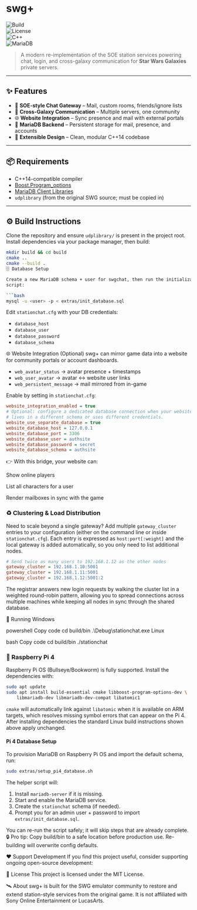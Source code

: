 # swg+  

![Build](https://img.shields.io/travis/com/YOURNAME/swgplus/main?style=flat-square)  
![License](https://img.shields.io/github/license/YOURNAME/swgplus?style=flat-square)  
![C++](https://img.shields.io/badge/C++-14-blue.svg?style=flat-square)  
![MariaDB](https://img.shields.io/badge/Database-MariaDB-orange?style=flat-square)  

> A modern re-implementation of the SOE station services powering chat, login, and cross-galaxy communication for **Star Wars Galaxies** private servers.  

---

## ✨ Features  

- 🔌 **SOE-style Chat Gateway** – Mail, custom rooms, friends/ignore lists  
- 🌌 **Cross-Galaxy Communication** – Multiple servers, one community  
- 🌐 **Website Integration** – Sync presence and mail with external portals  
- 💾 **MariaDB Backend** – Persistent storage for mail, presence, and accounts  
- 🧩 **Extensible Design** – Clean, modular C++14 codebase  

---

## 📦 Requirements  

- C++14-compatible compiler  
- [Boost.Program_options](https://www.boost.org/doc/libs/release/doc/html/program_options.html)  
- [MariaDB Client Libraries](https://mariadb.com/kb/en/mariadb-client-library/)  
- `udplibrary` (from the original SWG source; must be copied in)  

---

## ⚙️ Build Instructions  

Clone the repository and ensure `udplibrary/` is present in the project root.  
Install dependencies via your package manager, then build:

```bash
mkdir build && cd build
cmake ..
cmake --build .
🗄️ Database Setup

Create a new MariaDB schema + user for swgchat, then run the initialization
script:

```bash
mysql -u <user> -p < extras/init_database.sql
```

Edit `stationchat.cfg` with your DB credentials:

- `database_host`
- `database_user`
- `database_password`
- `database_schema`

🌐 Website Integration (Optional)
swg+ can mirror game data into a website for community portals or account dashboards.

- `web_avatar_status` → avatar presence + timestamps
- `web_user_avatar` → avatar ↔ website user links
- `web_persistent_message` → mail mirrored from in-game

Enable by setting in `stationchat.cfg`:

```ini
website_integration_enabled = true
# Optional: configure a dedicated database connection when your website
# lives in a different schema or uses different credentials.
website_use_separate_database = true
website_database_host = 127.0.0.1
website_database_port = 3306
website_database_user = authsite
website_database_password = secret
website_database_schema = authsite
```

👉 With this bridge, your website can:

Show online players

List all characters for a user

Render mailboxes in sync with the game

### ♻️ Clustering & Load Distribution

Need to scale beyond a single gateway? Add multiple `gateway_cluster` entries to
your configuration (either on the command line or inside `stationchat.cfg`).
Each entry is expressed as `host:port[:weight]` and the local gateway is added
automatically, so you only need to list additional nodes.

```ini
# Send twice as many users to 192.168.1.12 as the other nodes
gateway_cluster = 192.168.1.10:5001
gateway_cluster = 192.168.1.11:5001
gateway_cluster = 192.168.1.12:5001:2
```

The registrar answers new login requests by walking the cluster list in a
weighted round-robin pattern, allowing you to spread connections across
multiple machines while keeping all nodes in sync through the shared database.

🚀 Running
Windows

powershell
Copy code
cd build/bin
.\Debug\stationchat.exe
Linux

bash
Copy code
cd build/bin
./stationchat

### 🥧 Raspberry Pi 4

Raspberry Pi OS (Bullseye/Bookworm) is fully supported. Install the
dependencies with:

```bash
sudo apt update
sudo apt install build-essential cmake libboost-program-options-dev \
    libmariadb-dev libmariadb-dev-compat libatomic1
```

`cmake` will automatically link against `libatomic` when it is available on
ARM targets, which resolves missing symbol errors that can appear on the Pi 4.
After installing dependencies the standard Linux build instructions shown above
apply unchanged.

#### Pi 4 Database Setup

To provision MariaDB on Raspberry Pi OS and import the default schema, run:

```bash
sudo extras/setup_pi4_database.sh
```

The helper script will:

1. Install `mariadb-server` if it is missing.
2. Start and enable the MariaDB service.
3. Create the `stationchat` schema (if needed).
4. Prompt you for an admin user + password to import `extras/init_database.sql`.

You can re-run the script safely; it will skip steps that are already complete.
🔒 Pro tip: Copy build/bin to a safe location before production use. Re-building will overwrite config defaults.

❤️ Support Development
If you find this project useful, consider supporting ongoing open-source development:


📄 License
This project is licensed under the MIT License.

🛰️ About
swg+ is built for the SWG emulator community to restore and extend station-style services from the original game.
It is not affiliated with Sony Online Entertainment or LucasArts.

